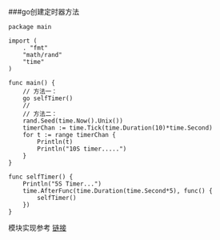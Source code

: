 ###go创建定时器方法
```
package main

import (
	. "fmt"
	"math/rand"
	"time"
)

func main() {
	// 方法一：
	go selfTimer()
	//
	// 方法二：
	rand.Seed(time.Now().Unix())
	timerChan := time.Tick(time.Duration(10)*time.Second)
	for t := range timerChan {
		Println(t)
		Println("10S timer.....")
	}
}

func selfTimer() {
	Println("5S Timer...")
	time.AfterFunc(time.Duration(time.Second*5), func() {
		selfTimer()
	})
}
```

模块实现参考 [链接](http://studygolang.com/articles/3271)